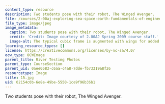 ```yaml
---
content_type: resource
description: Two students pose with their robot, The Winged Avenger.
file: /courses/2-00aj-exploring-sea-space-earth-fundamentals-of-engineering-design-spring-2009/02154c0b6e8e49be55501ce9f96b36b1_15.jpg
file_type: image/jpeg
image_metadata:
  caption: Two students pose with their robot, The Winged Avenger.
  credit: 'Credit: Image courtesy of 2.00AJ Spring 2009 course staff.'
  image-alt: The typical cubic frame is augmented with wings for added stability.
learning_resource_types: []
license: https://creativecommons.org/licenses/by-nc-sa/4.0/
ocw_type: OCWImage
parent_title: River Testing Photos
parent_type: CourseSection
parent_uid: 0aee0583-c6aa-c4a8-7dde-fb73319a8f26
resourcetype: Image
title: 15.jpg
uid: 02154c0b-6e8e-49be-5550-1ce9f96b36b1
---
```

Two students pose with their robot, The Winged Avenger.